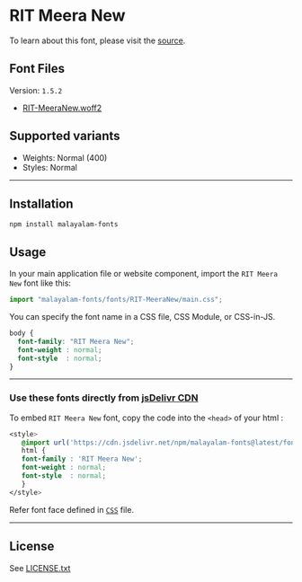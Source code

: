# RIT Meera New

To learn about this font, please visit the [source](https://gitlab.com/rit-fonts/MeeraNew).

## Font Files

Version: `1.5.2`

* [RIT-MeeraNew.woff2](RIT-MeeraNew.woff2)

## Supported variants

* Weights: Normal (400)
* Styles: Normal

---

## Installation

```shell
npm install malayalam-fonts
```
## Usage

In your main application file or website component, import the `RIT Meera New` font like this:

```javascript
import "malayalam-fonts/fonts/RIT-MeeraNew/main.css";
```
You can specify the font name in a CSS file, CSS Module, or CSS-in-JS.

```css
body {
  font-family: "RIT Meera New";
  font-weight : normal;
  font-style  : normal;
}
```
---

### Use these fonts directly from [jsDelivr CDN](https://www.jsdelivr.com/package/npm/malayalam-fonts)

To embed `RIT Meera New` font, copy the code into the `<head>` of your html :

```css
<style>
   @import url('https://cdn.jsdelivr.net/npm/malayalam-fonts@latest/fonts/RIT-MeeraNew/main.min.css');
   html {
   font-family : 'RIT Meera New';
   font-weight : normal;
   font-style  : normal;
   }
</style>
```
Refer font face defined in [`CSS`](main.css) file.

---
## License

See [LICENSE.txt](LICENSE.txt)